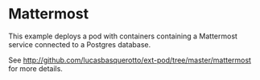 # Mattermost

This example deploys a pod with containers containing a Mattermost service connected to a Postgres database.

See http://github.com/lucasbasquerotto/ext-pod/tree/master/mattermost for more details.
